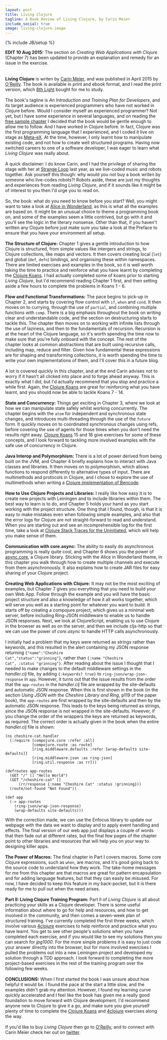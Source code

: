 ```yaml
---
layout: post
title: Living Clojure
tagline: A Book Review of Living Clojure, by Carin Meier   
include_social: true
image: living-clojure-image
---
```

{% include JB/setup %}

<b>EDIT 10 Aug 2015:</b> The section on <i>Creating Web Applications with Clojure</i> (Chapter 7) has been updated to provide an explanation and remedy for an issue in the exercise. 
<br><br><br>
<b>Living Clojure</b> is writen by <a href="https://twitter.com/gigasquid">Carin Meier</a>, and was published in April 2015 by <a href= "http://shop.oreilly.com/product/0636920034292.do">O'Reilly</a>. The book is available in print and ebook format, and I read the print version, which <a href="https://8thlight.com/">8th Light</a> bought for me to study.
<br><br>
The book's tagline is <i>An Introduction and Training Plan for Developers</i>, and its target audience is experienced programmers who have not worked in Clojure before. Would I consider myself an experienced programmer? Not yet, but I have some experience in several languages, and on reading the <a href="http://cdn.oreillystatic.com/oreilly/booksamplers/9781491909041_sampler.pdf">free sample chapter</a> I decided that the book would be gentle enough to allow me to follow. And I have worked in Clojure before. In fact, Clojure was the first programming language that I experienced, and I coded it live on stage as <a href="http://meta-ex.com/">Meta-eX</a>. At the time, however, I only learnt how to manipulate existing code, and not how to create well structured programs. Having now switched careers to one of a software developer, I was eager to learn what <i>Living Clojure</i> was really about.
<br><br>
A quick disclaimer: I do know Carin, and I had the privilege of sharing the stage with her at <a href="http://www.thestrangeloop.com/">Strange Loop</a> last year, as we live-coded music and robots together. Ask yourself this though: why would you not buy a book writen by someone who live-codes robots?! Robots aside, these are just my thoughts and experiences from reading <i>Living Clojure</i>, and if it sounds like it might be of interest to you then I'd urge you to read on. 
<br><br>
So, the book: what do you need to know before you start? Well, you might want to take a look at <a href="https://en.wikipedia.org/wiki/Alice%27s_Adventures_in_Wonderland">Alice in Wonderland</a>, as this is what all the examples are based on. It might be an unusual choice to theme a programming book on, and some of the examples seem a little contrived, but go with it and you'll see the logic in the literary nonsense. Other than that, if you haven't written any Clojure before just make sure you take a look at the Preface to ensure that you have your environment all setup.
<br><br>
<b>The Structure of Clojure:</b> Chapter 1 gives a gentle introduction to how Clojure is structured, from simple values like intergers and strings, to Clojure collections, like maps and vectors. It then covers creating local (<code>let</code>) and global (<code>def</code>, <code>defn</code>) bindings, and organising these within namespaces. There are limited exercises and examples in the book, so it is well worth taking the time to practice and reinforce what you have learnt by completing the <a href="http://clojurekoans.com/">Clojure Koans</a>. I had actually completed some of koans prior to starting <i>Living Clojure</i>, but I'd recommend reading Chapter 1 first, and then setting aside a few hours to complete the problems in Koans 1 - 6.
<br><br>
<b>Flow and Functional Transformations:</b> The pace begins to pick-up in Chapter 2, and starts by covering flow control with <code>if</code>, <code>when</code> and <code>cond</code>. It then moves on to currying, through the use of <code>partial</code>, and combining multiple functions with <code>comp</code>. There is a big emphasis throughout the book on writing clear and understandable code, and the section on destructuring starts to tackle this. The chapter then moves on to working with infinite lists through the use of laziness, and then to the fundamentals of recursion. Recursion is at the heart of the Clojure language, so it's worth spending the time now to make sure that you're fully onboard with the concept. The rest of the chapter looks at common abstractions that are built using recursive calls, including map, reduce and filter. Given how fundamental these expressions are for shaping and transforming collections, it is worth spending the time to write your own implementations of them, and I'll cover this in a future blog.
<br><br>
A lot is covered quickly in this chapter, and at the end Carin advises not to worry if it hasn't all clicked into place and to forge ahead anyway. This is exactly what I did, but I'd actually recommend that you stop and practice a while first. Again, the <a href="http://clojurekoans.com/">Clojure Koans</a> are great for reinforcing what you have learnt, and you should now be able to tackle Koans 7 - 14.
<br><br>
<b>State and Concurrency:</b> Things get exciting in Chapter 3, where we look at how we can manipulate state safely whilst working concurrently. The chapter begins with the <code>atom</code> for independent and synchronous state changes, and introduces multi-threading through the use of the <code>future</code> form. It quickly moves on to coordinated synchronous changes using refs, before covering the use of agents for those times when you don't need the results right away. <a href="http://clojurekoans.com/">Clojure Koans</a> 15 and 16 give exercises for some of these concepts, and I look forward to tackling more involved examples with the safe use of concurrency in Clojure.
<br><br>
<b>Java Interop and Polymorphism:</b> There is a lot of power derived from being built on the JVM, and Chapter 4 briefly explains how to interact with Java classes and libraries. It then moves on to polymorphism, which allows functions to respond differently to alternative types of input. There are multimethods and protocols in Clojure, and I chose to explore the use of multimethods when writing a <a href="https://github.com/jonathangraham/clojure_bencoder">Clojure implementation of Bencode</a>.
<br><br>
<b>How to Use Clojure Projects and Libraries:</b> I really like how easy it is to create new projects with Leiningen and to include libraries within them. The best way to learn is to do, and Chapter 5 holds your hand as you start working with the project structure. One thing that I found, though, is that it is easy to make mistakes even when following simple examples, and also that the error logs for Clojure are not straight-forward to read and understand. When you are starting out and see an incomprehensible log for the first time, take a look at <a href="https://blog.8thlight.com/connor-mendenhall/2014/09/12/clojure-stacktraces.html">Clojure Stack Traces for the Uninitiated</a>, which will help you make sense of them.
<br><br>
<b>Communication with core.async:</b> The ability to easily do asynchronous programming is really quite cool, and Chapter 6 shows you the power of <a href="https://github.com/clojure/core.async">async.core</a>, a Clojure library. Sticking with the Alice in Wonderland theme, in this chapter you walk through how to create multiple channels and execute from them asynchronously. It also explains how to create JAR files for easy sharing of your Clojure project.
<br><br>
<b>Creating Web Applications with Clojure:</b> It may not be the most exciting of examples, but Chapter 7 gives you everything that you need to build your own Web App. Follow through the example and you will have the basic project structure and also a knowledge of how it all works together, which will serve you well as a starting point for whatever you want to build. It starts off by creating a compojure project, which gives us a minimal web server, before including Ring-JSON middleware to enable us to handle JSON responses. Next, we look at ClojureScript, enabling us to use Clojure in the browser as well as on the server, and then we include cljs-http so that we can use the power of <i>core.async</i> to handle HTTP calls asynchronously.
<br><br>
I initially had a problem that my keys were returned as strings rather than keywords, and this resulted in the alert containing my JSON response returning <code>{"name":"Cheshire Cat","status":"grinning"}</code>, rather than <code>{:name "Cheshire Cat", :status "grinning"}</code>. After reading about the issue I thought that I needed to make changes to the default middleware settings in the <i>handler.clj</i> file, by adding <code>{:keywords? true}</code> to <code>ring-json/wrap-json-response</code> in <code>app</code>. However, it turns out that the issue results from the order that the <code>app-routes</code> in the <i>handler.clj</i> file are wrapped by the site-defaults and automatic JSON response. When this is first shown in the book (in the section <i>Using JSON with the Cheshire Library and Ring</i>, p119 of the paper book), the <code>app-routes</code> are first wrapped by the site-defaults and then by the automatic JSON response. This leads to the keys being returned as strings, since the JSON response is not wrapped in the site-defaults. However, if you change the order of the wrappers the keys are returned as keywords, as required. The correct order is actually given in the book when the entire <i>handler.clj</i> file is shown:
<pre><code>(ns cheshire-cat.handler
  (:require [compojure.core :refer :all]
            [compojure.route :as route]
            [ring.middleware.defaults :refer [wrap-defaults site-defaults]]
            [ring.middleware.json :as ring-json]
            [ring.util.response :as rr]))

(defroutes app-routes
  (GET "/" [] "Hello World")
  (GET "/cheshire-cat" []
      (rr/response {:name "Cheshire Cat" :status :grinning}))
  (route/not-found "Not Found"))

(def app
  (-> app-routes
    (ring-json/wrap-json-response)
    (wrap-defaults site-defaults)))</code></pre> 


With the correction made, we can use the Enfocus library to update our webpage with the data we want to display and to apply event handling and effects. The final version of our web app just displays a couple of words that then fade out at different rates, but the final few pages of the chapter point to other libraries and resources that will help you on your way to designing killer apps.
<br><br>
<b>The Power of Macros:</b> The final chapter in Part I covers macros. Some core Clojure expressions, such as <code>when</code>, are macros, and it's good going back to the source code to understand how they work. The take-home messages for me from this chapter are that macros are great for pattern encapsulation and for adding language features, but that they can easily be misused. For now, I have decided to keep this feature in my back-pocket, but it is there ready for me to pull out when the need arises.
<br><br>
<b>Part II: Living Clojure Training Program:</b> Part II of <i>Living Clojure</i> is all about practicing your skills as a Clojure developer. There is some useful information about where to go for help and resources, and how to get involved in the community, and then comes a seven-week plan of structured training. I've currently completed the first three weeks, which involve various <a href="https://www.4clojure.com/">4clojure</a> exercises to help reinforce and practice what you have learnt. You get to see other people's solutions when you have completed each exercise, and if you would like to see my solutions then you can search for <i>jpg1000</i>. For the more simple problems it is easy to just code your answer directly into the browser, but for more involved exercises I pulled the problems out into a new Leiningen project and developed my solution through a TDD approach. I look forward to completing the more project-based exercises in the rest of the training program over the following few weeks.
<br><br>
<b>CONCLUSIONS:</b> When I first started the book I was unsure about how helpful it would be. I found the pace at the start a little slow, and the examples didn't grab my attention. However, I found my learning curve quickly accelerated and I feel like the book has given me a really good foundation to move forward with Clojure development. I'd recommend anyone new to Clojure to give it a go, and make sure you give yourself plenty of time to complete the <a href="http://clojurekoans.com/">Clojure Koans</a> and <a href="https://www.4clojure.com/">4clojure</a> exercises along the way.
<br><br> 
If you'd like to buy <i>Living Clojure</i> then go to <a href= "http://shop.oreilly.com/product/0636920034292.do">O'Reilly</a>, and to connect with Carin Meier check her out on <a href="https://twitter.com/gigasquid">twitter</a>.  




